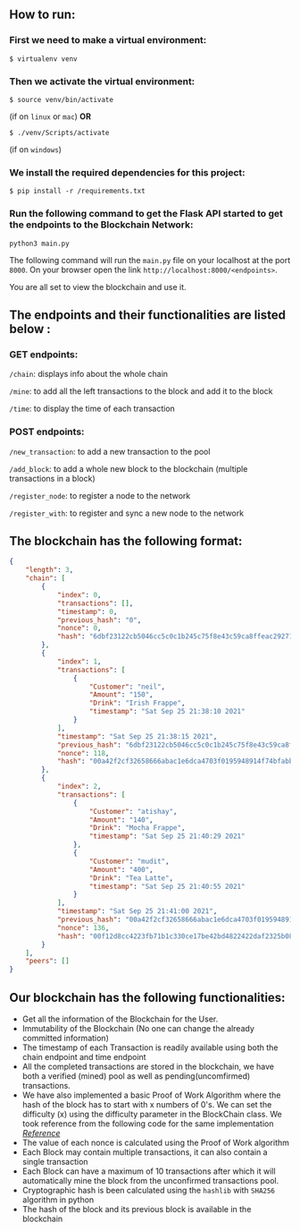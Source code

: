 ## How to run: 

### First we need to make a virtual environment:
```shell
$ virtualenv venv
```

### Then we activate the virtual environment:
```shell
$ source venv/bin/activate
```
(if on `linux` or `mac`)
**OR**
```shell
$ ./venv/Scripts/activate
```
(if on `windows`)

### We install the required dependencies for this project:
```shell
$ pip install -r /requirements.txt
```
### Run the following command to get the Flask API started to get the endpoints to the Blockchain Network:
```shell
python3 main.py
```
The following command will run the `main.py` file on your localhost at the port `8000`.
On your browser open the link `http://localhost:8000/<endpoints>`.

You are all set to view the blockchain and use it.

## The endpoints and their functionalities are listed below :

### GET endpoints:

`/chain`: displays info about the whole chain

 `/mine`:  to add all the left transactions to the block and add it to the block

`/time`:  to display the time of each transaction
                                
### POST endpoints:

`/new_transaction`: to add a new transaction to the pool

`/add_block`:       to add a whole new block to the blockchain (multiple transactions in a block)

`/register_node`:   to register a node to the network

`/register_with`:   to register and sync a new node to the network
## The blockchain has the following format:
```json
{
    "length": 3,
    "chain": [
        {
            "index": 0,
            "transactions": [],
            "timestamp": 0,
            "previous_hash": "0",
            "nonce": 0,
            "hash": "6dbf23122cb5046cc5c0c1b245c75f8e43c59ca8ffeac292715e5078e631d0c9"
        },
        {
            "index": 1,
            "transactions": [
                {
                    "Customer": "neil",
                    "Amount": "150",
                    "Drink": "Irish Frappe",
                    "timestamp": "Sat Sep 25 21:38:10 2021"
                }
            ],
            "timestamp": "Sat Sep 25 21:38:15 2021",
            "previous_hash": "6dbf23122cb5046cc5c0c1b245c75f8e43c59ca8ffeac292715e5078e631d0c9",
            "nonce": 118,
            "hash": "00a42f2cf32658666abac1e6dca4703f0195948914f74bfabba49831a8f07c82"
        },
        {
            "index": 2,
            "transactions": [
                {
                    "Customer": "atishay",
                    "Amount": "140",
                    "Drink": "Mocha Frappe",
                    "timestamp": "Sat Sep 25 21:40:29 2021"
                },
                {
                    "Customer": "mudit",
                    "Amount": "400",
                    "Drink": "Tea Latte",
                    "timestamp": "Sat Sep 25 21:40:55 2021"
                }
            ],
            "timestamp": "Sat Sep 25 21:41:00 2021",
            "previous_hash": "00a42f2cf32658666abac1e6dca4703f0195948914f74bfabba49831a8f07c82",
            "nonce": 136,
            "hash": "00f12d8cc4223fb71b1c330ce17be42bd4822422daf2325b081b0613010f23b2"
        }
    ],
    "peers": []
}
```
## Our blockchain has the following functionalities:

  - Get all the information of the Blockchain for the User.
  - Immutability of the Blockchain (No one can change the already committed information)  
  - The timestamp of each Transaction is readily available using both the chain endpoint and time endpoint
  - All the completed transactions are stored in the blockchain, we have both a verified (mined) pool as well as pending(uncomfirmed) transactions.
  - We have also implemented a basic Proof of Work Algorithm where the hash of the block has to start with x numbers of 0's. We can set the difficulty (x) using the difficulty parameter in the BlockChain class. We took reference from the following code for the same implementation [*Reference*](https://www.geeksforgeeks.org/create-simple-blockchain-using-python/)
  - The value of each nonce is calculated using the Proof of Work algorithm
  - Each Block may contain multiple transactions, it can also contain a single transaction
  - Each Block can have a maximum of 10 transactions after which it will automatically mine the block from the unconfirmed transactions pool.
  - Cryptographic hash is been calculated using the `hashlib` with `SHA256` algorithm in python  
  - The hash of the block and its previous block is available in the blockchain
